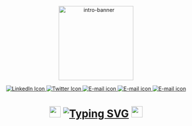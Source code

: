 <p align="center">
  <img width = "200px" width = "200px" src = "https://i.giphy.com/media/qgQUggAC3Pfv687qPC/giphy.webp" alt = "intro-banner" align="center">
</p>

<p align="center">
  <!-- Attaching the LinkedIn Page -->
  <a href = "https://www.linkedin.com/in/aks1184/">
    <img src = "https://img.shields.io/badge/LinkedIn-blue?flat-square&logo=linkedin&logoColor=white" alt="LinkedIn Icon"> 
  </a>  
  <!-- Attaching the Discord Page -->
  <a href ="https://twitter.com/ayushsingh1184">
    <img src= "https://img.shields.io/badge/Twitter-blue?flat-square&logo=twitter&logoColor=white" alt="Twitter Icon">
  </a>
  <!-- Attaching the Website Page -->
  <a href ="#">
    <img src = "https://img.shields.io/badge/Website-blue?flat-square&logo=google-chrome&logoColor=white" alt = "E-mail icon">
  </a>
  <!-- Attaching the EMAIL LINK -->
  <a href ="mainto:ayushkrsingh1184@gmail.com">
    <img src = "https://img.shields.io/badge/Email-blue?flat-square&logo=gmail&logoColor=white" alt = "E-mail icon">
  </a>
  <!-- Attaching the DevPost LINK -->
  <a href ="mainto:ayushkrsingh1184@gmail.com">
    <img src = "https://img.shields.io/badge/Devpost-blue?flat-square&logo=devpost&logoColor=white" alt = "E-mail icon">
  </a>
</p>

<h1 align = "center"> 
<img width="30px" src ="https://user-images.githubusercontent.com/112762898/221347985-744dd6fc-abe4-4261-948a-83b49644e197.gif">
  <a href="https://git.io/typing-svg"><img src="https://readme-typing-svg.demolab.com?font=Fira+Code&size=32&pause=1000&center=true&vCenter=true&width=481&height=40&lines=Hey+There+I'm+Ayush+Singh" alt="Typing SVG" /></a>  
<img width="30px" src= "https://user-images.githubusercontent.com/112762898/221348067-c4209eba-2e62-4d46-a4ba-0d680d8c29c3.gif" alt="cool-guy emoji">
</h1>
